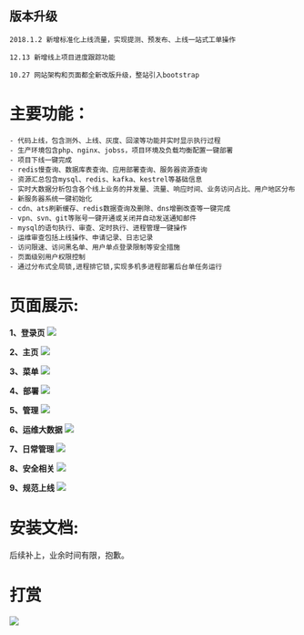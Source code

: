 ## 版本升级 ##
    2018.1.2 新增标准化上线流量，实现提测、预发布、上线一站式工单操作

	12.13 新增线上项目进度跟踪功能

    10.27 网站架构和页面都全新改版升级，整站引入bootstrap

# 主要功能： #
    - 代码上线，包含测外、上线、灰度、回滚等功能并实时显示执行过程 
    - 生产环境包含php、nginx、jobss，项目环境及负载均衡配置一键部署 
    - 项目下线一键完成
    - redis慢查询、数据库表查询、应用部署查询、服务器资源查询
    - 资源汇总包含mysql、redis、kafka、kestrel等基础信息
    - 实时大数据分析包含各个线上业务的并发量、流量、响应时间、业务访问占比、用户地区分布
    - 新服务器系统一键初始化
    - cdn、ats刷新缓存、redis数据查询及删除、dns增删改查等一键完成
    - vpn、svn、git等账号一键开通或关闭并自动发送通知邮件
    - mysql的语句执行、审查、定时执行、进程管理一键操作
    - 运维审查包括上线操作、申请记录、日志记录
    - 访问限速、访问黑名单、用户单点登录限制等安全措施
    - 页面级别用户权限控制
    - 通过分布式全局锁,进程排它锁,实现多机多进程部署后台单任务运行

# 页面展示: #
**1、登录页**
![](https://i.imgur.com/FI74wAb.jpg)

**2、主页**
![](https://i.imgur.com/GZF3wLo.jpg)

**3、菜单**
![](https://i.imgur.com/16oPq3B.jpg)

**4、部署**
![](https://i.imgur.com/RhWeHJU.jpg)

**5、管理**
![](https://i.imgur.com/SCFxy44.jpg)

**6、运维大数据**
![](https://i.imgur.com/kjrRv81.jpg)

**7、日常管理**
![](https://i.imgur.com/ghNJMP4.jpg)

**8、安全相关**
![](https://i.imgur.com/K7foz13.jpg)

**9、规范上线**
![](https://i.imgur.com/RddsaIu.jpg)

# 安装文档: #
后续补上，业余时间有限，抱歉。

# 打赏 #
![](https://i.imgur.com/od6QMUH.jpg)


